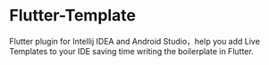 # Flutter-Template
Flutter plugin for Intellij IDEA and Android Studio，help you add Live Templates to your IDE saving time writing the boilerplate in Flutter.
